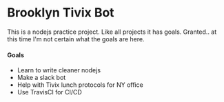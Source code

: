 # Brooklyn Tivix Bot

This is a nodejs practice project.
Like all projects it has goals.
Granted.. at this time I'm not certain what the goals are here.

#### Goals
* Learn to write cleaner nodejs
* Make a slack bot
* Help with Tivix lunch protocols for NY office
* Use TravisCI for CI/CD

